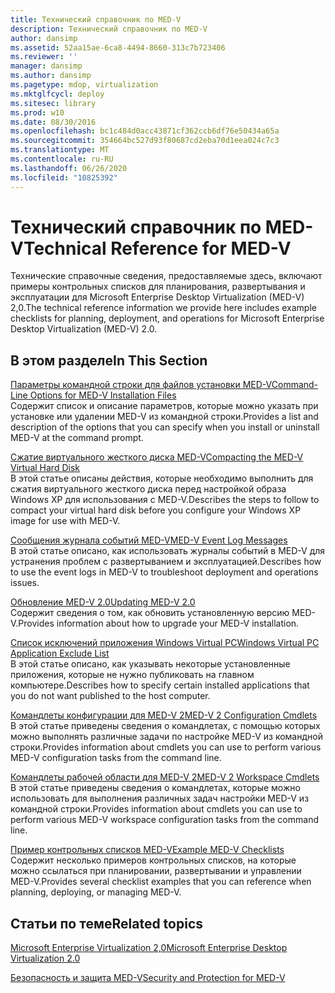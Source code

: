 ```yaml
---
title: Технический справочник по MED-V
description: Технический справочник по MED-V
author: dansimp
ms.assetid: 52aa15ae-6ca8-4494-8660-313c7b723406
ms.reviewer: ''
manager: dansimp
ms.author: dansimp
ms.pagetype: mdop, virtualization
ms.mktglfcycl: deploy
ms.sitesec: library
ms.prod: w10
ms.date: 08/30/2016
ms.openlocfilehash: bc1c484d0acc43871cf362ccb6df76e50434a65a
ms.sourcegitcommit: 354664bc527d93f80687cd2eba70d1eea024c7c3
ms.translationtype: MT
ms.contentlocale: ru-RU
ms.lasthandoff: 06/26/2020
ms.locfileid: "10825392"
---
```

# <span data-ttu-id="20dbe-103">Технический справочник по MED-V</span><span class="sxs-lookup"><span data-stu-id="20dbe-103">Technical Reference for MED-V</span></span>


<span data-ttu-id="20dbe-104">Технические справочные сведения, предоставляемые здесь, включают примеры контрольных списков для планирования, развертывания и эксплуатации для Microsoft Enterprise Desktop Virtualization (MED-V) 2,0.</span><span class="sxs-lookup"><span data-stu-id="20dbe-104">The technical reference information we provide here includes example checklists for planning, deployment, and operations for Microsoft Enterprise Desktop Virtualization (MED-V) 2.0.</span></span>

## <span data-ttu-id="20dbe-105">В этом разделе</span><span class="sxs-lookup"><span data-stu-id="20dbe-105">In This Section</span></span>


<a href="" id="command-line-options-for-med-v-installation-files"></a>[<span data-ttu-id="20dbe-106">Параметры командной строки для файлов установки MED-V</span><span class="sxs-lookup"><span data-stu-id="20dbe-106">Command-Line Options for MED-V Installation Files</span></span>](command-line-options-for-med-v-installation-files.md)  
<span data-ttu-id="20dbe-107">Содержит список и описание параметров, которые можно указать при установке или удалении MED-V из командной строки.</span><span class="sxs-lookup"><span data-stu-id="20dbe-107">Provides a list and description of the options that you can specify when you install or uninstall MED-V at the command prompt.</span></span>

<a href="" id="compacting-the-med-v-virtual-hard-disk"></a>[<span data-ttu-id="20dbe-108">Сжатие виртуального жесткого диска MED-V</span><span class="sxs-lookup"><span data-stu-id="20dbe-108">Compacting the MED-V Virtual Hard Disk</span></span>](compacting-the-med-v-virtual-hard-disk.md)  
<span data-ttu-id="20dbe-109">В этой статье описаны действия, которые необходимо выполнить для сжатия виртуального жесткого диска перед настройкой образа Windows XP для использования с MED-V.</span><span class="sxs-lookup"><span data-stu-id="20dbe-109">Describes the steps to follow to compact your virtual hard disk before you configure your Windows XP image for use with MED-V.</span></span>

<a href="" id="med-v-event-log-messages"></a>[<span data-ttu-id="20dbe-110">Сообщения журнала событий MED-V</span><span class="sxs-lookup"><span data-stu-id="20dbe-110">MED-V Event Log Messages</span></span>](med-v-event-log-messages.md)  
<span data-ttu-id="20dbe-111">В этой статье описано, как использовать журналы событий в MED-V для устранения проблем с развертыванием и эксплуатацией.</span><span class="sxs-lookup"><span data-stu-id="20dbe-111">Describes how to use the event logs in MED-V to troubleshoot deployment and operations issues.</span></span>

<a href="" id="updating-med-v-2-0"></a>[<span data-ttu-id="20dbe-112">Обновление MED-V 2.0</span><span class="sxs-lookup"><span data-stu-id="20dbe-112">Updating MED-V 2.0</span></span>](updating-med-v-20.md)  
<span data-ttu-id="20dbe-113">Содержит сведения о том, как обновить установленную версию MED-V.</span><span class="sxs-lookup"><span data-stu-id="20dbe-113">Provides information about how to upgrade your MED-V installation.</span></span>

<a href="" id="windows-virtual-pc-application-exclude-list"></a>[<span data-ttu-id="20dbe-114">Список исключений приложения Windows Virtual PC</span><span class="sxs-lookup"><span data-stu-id="20dbe-114">Windows Virtual PC Application Exclude List</span></span>](windows-virtual-pc-application-exclude-list.md)  
<span data-ttu-id="20dbe-115">В этой статье описано, как указывать некоторые установленные приложения, которые не нужно публиковать на главном компьютере.</span><span class="sxs-lookup"><span data-stu-id="20dbe-115">Describes how to specify certain installed applications that you do not want published to the host computer.</span></span>

<a href="" id="med-v-2-configuration-cmdlets"></a>[<span data-ttu-id="20dbe-116">Командлеты конфигурации для MED-V 2</span><span class="sxs-lookup"><span data-stu-id="20dbe-116">MED-V 2 Configuration Cmdlets</span></span>](https://go.microsoft.com/fwlink/?LinkId=213301)  
<span data-ttu-id="20dbe-117">В этой статье приведены сведения о командлетах, с помощью которых можно выполнять различные задачи по настройке MED-V из командной строки.</span><span class="sxs-lookup"><span data-stu-id="20dbe-117">Provides information about cmdlets you can use to perform various MED-V configuration tasks from the command line.</span></span>

<a href="" id="med-v-2-workspace-cmdlets"></a>[<span data-ttu-id="20dbe-118">Командлеты рабочей области для MED-V 2</span><span class="sxs-lookup"><span data-stu-id="20dbe-118">MED-V 2 Workspace Cmdlets</span></span>](https://go.microsoft.com/fwlink/?LinkId=213302)  
<span data-ttu-id="20dbe-119">В этой статье приведены сведения о командлетах, которые можно использовать для выполнения различных задач настройки MED-V из командной строки.</span><span class="sxs-lookup"><span data-stu-id="20dbe-119">Provides information about cmdlets you can use to perform various MED-V workspace configuration tasks from the command line.</span></span>

<a href="" id="example-med-v-checklists"></a>[<span data-ttu-id="20dbe-120">Пример контрольных списков MED-V</span><span class="sxs-lookup"><span data-stu-id="20dbe-120">Example MED-V Checklists</span></span>](example-med-v-checklists.md)  
<span data-ttu-id="20dbe-121">Содержит несколько примеров контрольных списков, на которые можно ссылаться при планировании, развертывании и управлении MED-V.</span><span class="sxs-lookup"><span data-stu-id="20dbe-121">Provides several checklist examples that you can reference when planning, deploying, or managing MED-V.</span></span>

## <span data-ttu-id="20dbe-122">Статьи по теме</span><span class="sxs-lookup"><span data-stu-id="20dbe-122">Related topics</span></span>


[<span data-ttu-id="20dbe-123">Microsoft Enterprise Virtualization 2,0</span><span class="sxs-lookup"><span data-stu-id="20dbe-123">Microsoft Enterprise Desktop Virtualization 2.0</span></span>](index.md)

[<span data-ttu-id="20dbe-124">Безопасность и защита MED-V</span><span class="sxs-lookup"><span data-stu-id="20dbe-124">Security and Protection for MED-V</span></span>](security-and-protection-for-med-v.md)

 

 





